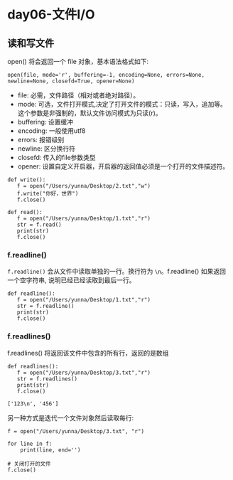 # day06-文件I/O
 

## 读和写文件
open() 将会返回一个 file 对象，基本语法格式如下:
```
open(file, mode='r', buffering=-1, encoding=None, errors=None, newline=None, closefd=True, opener=None)
```
- file: 必需，文件路径（相对或者绝对路径）。
- mode: 可选，文件打开模式,决定了打开文件的模式：只读，写入，追加等。这个参数是非强制的，默认文件访问模式为只读(r)。
- buffering: 设置缓冲
- encoding: 一般使用utf8
- errors: 报错级别
- newline: 区分换行符
- closefd: 传入的file参数类型
- opener: 设置自定义开启器，开启器的返回值必须是一个打开的文件描述符。



```
def write():
   f = open("/Users/yunna/Desktop/2.txt","w")
   f.write("你好，世界")
   f.close()

def read():
   f = open("/Users/yunna/Desktop/1.txt","r")
   str = f.read()
   print(str)
   f.close()
```

### f.readline()
`f.readline()` 会从文件中读取单独的一行。换行符为 `\n`。f.readline() 如果返回一个空字符串, 说明已经已经读取到最后一行。
```
def readline():
   f = open("/Users/yunna/Desktop/1.txt","r")
   str = f.readline()
   print(str)
   f.close()
```

### f.readlines()
f.readlines() 将返回该文件中包含的所有行，返回的是数组
```
def readlines():
   f = open("/Users/yunna/Desktop/3.txt","r")
   str = f.readlines()
   print(str)
   f.close()

['123\n', '456']
```

另一种方式是迭代一个文件对象然后读取每行:
```
f = open("/Users/yunna/Desktop/3.txt", "r")

for line in f:
    print(line, end='')

# 关闭打开的文件
f.close()
```


























 
